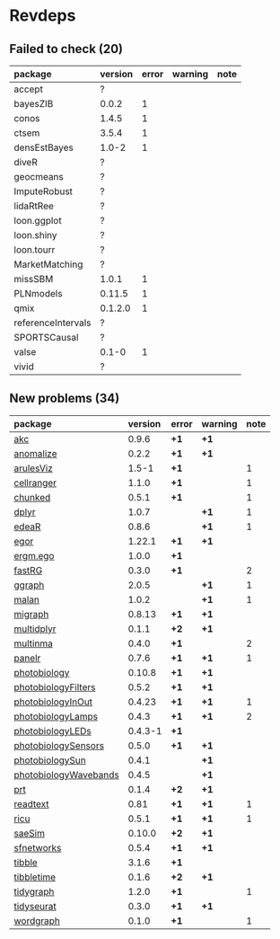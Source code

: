 # Revdeps

## Failed to check (20)

|package            |version |error |warning |note |
|:------------------|:-------|:-----|:-------|:----|
|accept             |?       |      |        |     |
|bayesZIB           |0.0.2   |1     |        |     |
|conos              |1.4.5   |1     |        |     |
|ctsem              |3.5.4   |1     |        |     |
|densEstBayes       |1.0-2   |1     |        |     |
|diveR              |?       |      |        |     |
|geocmeans          |?       |      |        |     |
|ImputeRobust       |?       |      |        |     |
|lidaRtRee          |?       |      |        |     |
|loon.ggplot        |?       |      |        |     |
|loon.shiny         |?       |      |        |     |
|loon.tourr         |?       |      |        |     |
|MarketMatching     |?       |      |        |     |
|missSBM            |1.0.1   |1     |        |     |
|PLNmodels          |0.11.5  |1     |        |     |
|qmix               |0.1.2.0 |1     |        |     |
|referenceIntervals |?       |      |        |     |
|SPORTSCausal       |?       |      |        |     |
|valse              |0.1-0   |1     |        |     |
|vivid              |?       |      |        |     |

## New problems (34)

|package                                                    |version |error  |warning |note |
|:----------------------------------------------------------|:-------|:------|:-------|:----|
|[akc](problems.md#akc)                                     |0.9.6   |__+1__ |__+1__  |     |
|[anomalize](problems.md#anomalize)                         |0.2.2   |__+1__ |__+1__  |     |
|[arulesViz](problems.md#arulesviz)                         |1.5-1   |__+1__ |        |1    |
|[cellranger](problems.md#cellranger)                       |1.1.0   |__+1__ |        |1    |
|[chunked](problems.md#chunked)                             |0.5.1   |__+1__ |        |1    |
|[dplyr](problems.md#dplyr)                                 |1.0.7   |       |__+1__  |1    |
|[edeaR](problems.md#edear)                                 |0.8.6   |       |__+1__  |1    |
|[egor](problems.md#egor)                                   |1.22.1  |__+1__ |__+1__  |     |
|[ergm.ego](problems.md#ergmego)                            |1.0.0   |__+1__ |        |     |
|[fastRG](problems.md#fastrg)                               |0.3.0   |__+1__ |        |2    |
|[ggraph](problems.md#ggraph)                               |2.0.5   |       |__+1__  |1    |
|[malan](problems.md#malan)                                 |1.0.2   |       |__+1__  |1    |
|[migraph](problems.md#migraph)                             |0.8.13  |__+1__ |__+1__  |     |
|[multidplyr](problems.md#multidplyr)                       |0.1.1   |__+2__ |__+1__  |     |
|[multinma](problems.md#multinma)                           |0.4.0   |__+1__ |        |2    |
|[panelr](problems.md#panelr)                               |0.7.6   |__+1__ |__+1__  |1    |
|[photobiology](problems.md#photobiology)                   |0.10.8  |__+1__ |__+1__  |     |
|[photobiologyFilters](problems.md#photobiologyfilters)     |0.5.2   |__+1__ |__+1__  |     |
|[photobiologyInOut](problems.md#photobiologyinout)         |0.4.23  |__+1__ |__+1__  |1    |
|[photobiologyLamps](problems.md#photobiologylamps)         |0.4.3   |__+1__ |__+1__  |2    |
|[photobiologyLEDs](problems.md#photobiologyleds)           |0.4.3-1 |__+1__ |        |     |
|[photobiologySensors](problems.md#photobiologysensors)     |0.5.0   |__+1__ |__+1__  |     |
|[photobiologySun](problems.md#photobiologysun)             |0.4.1   |       |__+1__  |     |
|[photobiologyWavebands](problems.md#photobiologywavebands) |0.4.5   |       |__+1__  |     |
|[prt](problems.md#prt)                                     |0.1.4   |__+2__ |__+1__  |     |
|[readtext](problems.md#readtext)                           |0.81    |__+1__ |__+1__  |1    |
|[ricu](problems.md#ricu)                                   |0.5.1   |__+1__ |__+1__  |1    |
|[saeSim](problems.md#saesim)                               |0.10.0  |__+2__ |__+1__  |     |
|[sfnetworks](problems.md#sfnetworks)                       |0.5.4   |__+1__ |__+1__  |     |
|[tibble](problems.md#tibble)                               |3.1.6   |__+1__ |        |     |
|[tibbletime](problems.md#tibbletime)                       |0.1.6   |__+2__ |__+1__  |     |
|[tidygraph](problems.md#tidygraph)                         |1.2.0   |__+1__ |        |1    |
|[tidyseurat](problems.md#tidyseurat)                       |0.3.0   |__+1__ |__+1__  |     |
|[wordgraph](problems.md#wordgraph)                         |0.1.0   |__+1__ |        |1    |

